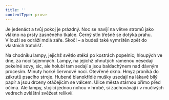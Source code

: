 ```yaml
---
title: ''
contentType: prose
---
```


Je jedenáct a tvůj pokoj je prázdný. Noc se navíjí na větve stromů jako vlákno na prsty zasněného tkalce. Černý stín třešně se dotýká prahu. V louži se odráží mdlá záře. Skoč! – a budeš také vymrštěn zpět do vlastních tratolišť.

Na chodníku lampy, jejichž světlo stéká po kostrách popelnic; hloupých ve dne, za noci tajemných. Lampy, na jejichž ohnutých ramenou nesedají pekelné sovy, sic, ale holubi tam sedají a jsou baldachýnem nad dávným procesím. Minuty horké červnové noci. Otevřené okno. Hmyz proniká do zákrutů psacího stroje. Hubené blanokřídlé mušky usedají na lákavě bílý papír a jsou drceny otáčejícím se válcem. Ulice města stárnou přímo před očima. Ale lampy, stojící jednou nohou v hrobě, si zachovávají i v mučivých vedrech zvláštní svěžest relikvií.
